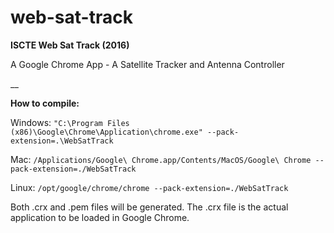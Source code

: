 # web-sat-track
**ISCTE Web Sat Track (2016)**

A Google Chrome App - A Satellite Tracker and Antenna Controller

__

**How to compile:**

Windows:
`"C:\Program Files (x86)\Google\Chrome\Application\chrome.exe" --pack-extension=.\WebSatTrack`

Mac:
`/Applications/Google\ Chrome.app/Contents/MacOS/Google\ Chrome --pack-extension=./WebSatTrack`

Linux:
`/opt/google/chrome/chrome --pack-extension=./WebSatTrack`

Both .crx and .pem files will be generated. The .crx file is the actual application to be loaded in Google Chrome.
